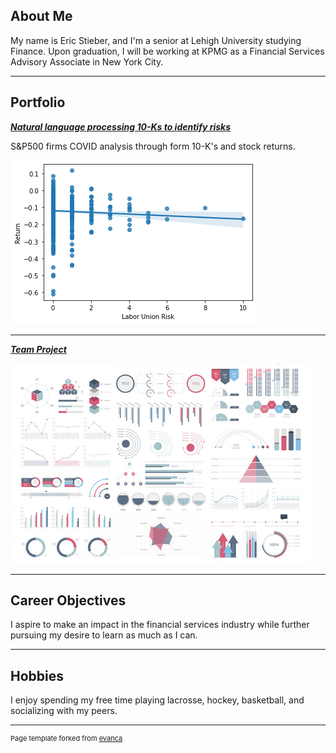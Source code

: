 ## About Me

My name is Eric Stieber, and I'm a senior at Lehigh University studying Finance. Upon graduation, I will be working at KPMG as a Financial Services Advisory Associate in New York City.

<!-- Upload your own photo and change the path -->

---

## Portfolio

<!-- You can link to other websites, PDFs in this repo, and other pages in this repo -->

_**[Natural language processing 10-Ks to identify risks](analysis_report)**_

S&P500 firms COVID analysis through form 10-K's and stock returns.


<img src="images/mt2.png?raw=true"/>

---

_**[Team Project](https://etstieber.github.io/Loan-Stars/)**_

<img src="images/dummy_thumbnail.jpg?raw=true"/>

---

## Career Objectives

I aspire to make an impact in the financial services industry while further pursuing my desire to learn as much as I can. 

---

## Hobbies

I enjoy spending my free time playing lacrosse, hockey, basketball, and socializing with my peers.

---
<p style="font-size:11px">Page template forked from <a href="https://github.com/evanca/quick-portfolio">evanca</a></p>
<!-- Remove above link if you don't want to attibute -->
